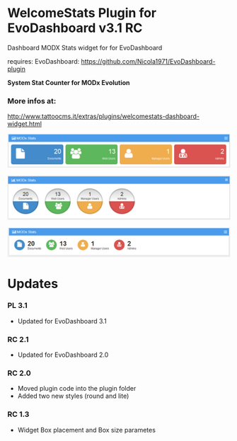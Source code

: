 WelcomeStats Plugin for EvoDashboard v3.1 RC
===================

Dashboard MODX Stats widget for for EvoDashboard 

requires: 
EvoDashboard: https://github.com/Nicola1971/EvoDashboard-plugin

**System Stat Counter for MODx Evolution**

### More infos at:
http://www.tattoocms.it/extras/plugins/welcomestats-dashboard-widget.html

![stat](https://raw.githubusercontent.com/Nicola1971/training-materials/master/Images/statbox/stats.jpg)

![stat](https://raw.githubusercontent.com/Nicola1971/training-materials/master/Images/statbox/round-stats.jpg)

![stat](https://raw.githubusercontent.com/Nicola1971/training-materials/master/Images/statbox/lite-stats.jpg)



# Updates
### PL 3.1
* Updated for EvoDashboard 3.1

### RC 2.1
* Updated for EvoDashboard 2.0

### RC 2.0
* Moved plugin code into the plugin folder
* Added two new styles (round and lite)


### RC 1.3
* Widget Box placement and Box size parametes 

